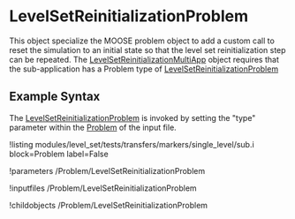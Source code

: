 # LevelSetReinitializationProblem
This object specialize the MOOSE problem object to add a custom call to reset the simulation to an initial state so
that the level set reinitialization step can be repeated. The [LevelSetReinitializationMultiApp](level_set/LevelSetReinitializationMultiApp.md) object requires
that the sub-application has a Problem type of [LevelSetReinitializationProblem](#)

## Example Syntax
The [LevelSetReinitializationProblem](#) is invoked by setting the "type" parameter within the [Problem](Problem/index.md) of the
input file.

!listing modules/level_set/tests/transfers/markers/single_level/sub.i block=Problem label=False

!parameters /Problem/LevelSetReinitializationProblem

!inputfiles /Problem/LevelSetReinitializationProblem

!childobjects /Problem/LevelSetReinitializationProblem

